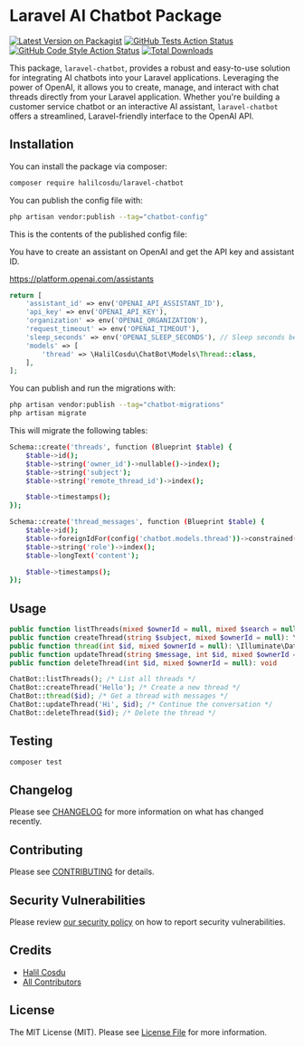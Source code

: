 # Laravel AI Chatbot Package

[![Latest Version on Packagist](https://img.shields.io/packagist/v/halilcosdu/laravel-chatbot.svg?style=flat-square)](https://packagist.org/packages/halilcosdu/laravel-chatbot)
[![GitHub Tests Action Status](https://img.shields.io/github/actions/workflow/status/halilcosdu/laravel-chatbot/run-tests.yml?branch=main&label=tests&style=flat-square)](https://github.com/halilcosdu/laravel-chatbot/actions?query=workflow%3Arun-tests+branch%3Amain)
[![GitHub Code Style Action Status](https://img.shields.io/github/actions/workflow/status/halilcosdu/laravel-chatbot/fix-php-code-style-issues.yml?branch=main&label=code%20style&style=flat-square)](https://github.com/halilcosdu/laravel-chatbot/actions?query=workflow%3A"Fix+PHP+code+style+issues"+branch%3Amain)
[![Total Downloads](https://img.shields.io/packagist/dt/halilcosdu/laravel-chatbot.svg?style=flat-square)](https://packagist.org/packages/halilcosdu/laravel-chatbot)

This package, `laravel-chatbot`, provides a robust and easy-to-use solution for integrating AI chatbots into your Laravel applications. Leveraging the power of OpenAI, it allows you to create, manage, and interact with chat threads directly from your Laravel application. Whether you're building a customer service chatbot or an interactive AI assistant, `laravel-chatbot` offers a streamlined, Laravel-friendly interface to the OpenAI API.
## Installation

You can install the package via composer:

```bash
composer require halilcosdu/laravel-chatbot
```

You can publish the config file with:

```bash
php artisan vendor:publish --tag="chatbot-config"
```

This is the contents of the published config file:

You have to create an assistant on OpenAI and get the API key and assistant ID.

https://platform.openai.com/assistants

```php
return [
    'assistant_id' => env('OPENAI_API_ASSISTANT_ID'),
    'api_key' => env('OPENAI_API_KEY'),
    'organization' => env('OPENAI_ORGANIZATION'),
    'request_timeout' => env('OPENAI_TIMEOUT'),
    'sleep_seconds' => env('OPENAI_SLEEP_SECONDS'), // Sleep seconds between requests default .1
    'models' => [
        'thread' => \HalilCosdu\ChatBot\Models\Thread::class,
    ],
];
```

You can publish and run the migrations with:

```bash
php artisan vendor:publish --tag="chatbot-migrations"
php artisan migrate
```

This will migrate the following tables:
```bash
Schema::create('threads', function (Blueprint $table) {
    $table->id();
    $table->string('owner_id')->nullable()->index();
    $table->string('subject');
    $table->string('remote_thread_id')->index();

    $table->timestamps();
});

Schema::create('thread_messages', function (Blueprint $table) {
    $table->id();
    $table->foreignIdFor(config('chatbot.models.thread'))->constrained()->cascadeOnDelete();
    $table->string('role')->index();
    $table->longText('content');

    $table->timestamps();
});
```

## Usage

```php
public function listThreads(mixed $ownerId = null, mixed $search = null, mixed $appends = null): \Illuminate\Contracts\Pagination\LengthAwarePaginator
public function createThread(string $subject, mixed $ownerId = null): \Illuminate\Database\Eloquent\Model|\Illuminate\Database\Eloquent\Builder
public function thread(int $id, mixed $ownerId = null): \Illuminate\Database\Eloquent\Model|\Illuminate\Database\Eloquent\Builder
public function updateThread(string $message, int $id, mixed $ownerId = null): \Illuminate\Database\Eloquent\Model|\Illuminate\Database\Eloquent\Builder
public function deleteThread(int $id, mixed $ownerId = null): void
```

```php
ChatBot::listThreads(); /* List all threads */
ChatBot::createThread('Hello'); /* Create a new thread */
ChatBot::thread($id); /* Get a thread with messages */
ChatBot::updateThread('Hi', $id); /* Continue the conversation */
ChatBot::deleteThread($id); /* Delete the thread */
```

## Testing

```bash
composer test
```

## Changelog

Please see [CHANGELOG](CHANGELOG.md) for more information on what has changed recently.

## Contributing

Please see [CONTRIBUTING](CONTRIBUTING.md) for details.

## Security Vulnerabilities

Please review [our security policy](../../security/policy) on how to report security vulnerabilities.

## Credits

- [Halil Cosdu](https://github.com/halilcosdu)
- [All Contributors](../../contributors)

## License

The MIT License (MIT). Please see [License File](LICENSE.md) for more information.
